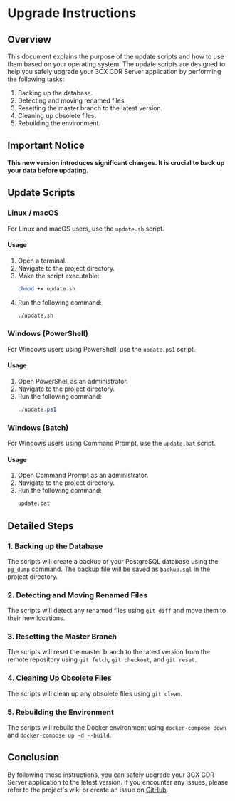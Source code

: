 # Upgrade Instructions

## Overview

This document explains the purpose of the update scripts and how to use them based on your operating system. The update scripts are designed to help you safely upgrade your 3CX CDR Server application by performing the following tasks:

1. Backing up the database.
2. Detecting and moving renamed files.
3. Resetting the master branch to the latest version.
4. Cleaning up obsolete files.
5. Rebuilding the environment.

## Important Notice

**This new version introduces significant changes. It is crucial to back up your data before updating.**

## Update Scripts

### Linux / macOS

For Linux and macOS users, use the `update.sh` script.

#### Usage

1. Open a terminal.
2. Navigate to the project directory.
3. Make the script executable:
    ```sh
    chmod +x update.sh
    ```
4. Run the following command:
    ```sh
    ./update.sh
    ```

### Windows (PowerShell)

For Windows users using PowerShell, use the `update.ps1` script.

#### Usage

1. Open PowerShell as an administrator.
2. Navigate to the project directory.
3. Run the following command:
    ```powershell
    ./update.ps1
    ```

### Windows (Batch)

For Windows users using Command Prompt, use the `update.bat` script.

#### Usage

1. Open Command Prompt as an administrator.
2. Navigate to the project directory.
3. Run the following command:
    ```bat
    update.bat
    ```

## Detailed Steps

### 1. Backing up the Database

The scripts will create a backup of your PostgreSQL database using the `pg_dump` command. The backup file will be saved as `backup.sql` in the project directory.

### 2. Detecting and Moving Renamed Files

The scripts will detect any renamed files using `git diff` and move them to their new locations.

### 3. Resetting the Master Branch

The scripts will reset the master branch to the latest version from the remote repository using `git fetch`, `git checkout`, and `git reset`.

### 4. Cleaning Up Obsolete Files

The scripts will clean up any obsolete files using `git clean`.

### 5. Rebuilding the Environment

The scripts will rebuild the Docker environment using `docker-compose down` and `docker-compose up -d --build`.

## Conclusion

By following these instructions, you can safely upgrade your 3CX CDR Server application to the latest version. If you encounter any issues, please refer to the project's wiki or create an issue on [GitHub](https://github.com/dorel14/3CX-Cdr-Tcp-Server/issues).
